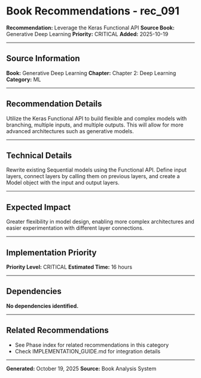 # Book Recommendations - rec_091

**Recommendation:** Leverage the Keras Functional API
**Source Book:** Generative Deep Learning
**Priority:** CRITICAL
**Added:** 2025-10-19

---

## Source Information

**Book:** Generative Deep Learning
**Chapter:** Chapter 2: Deep Learning
**Category:** ML

---

## Recommendation Details

Utilize the Keras Functional API to build flexible and complex models with branching, multiple inputs, and multiple outputs. This will allow for more advanced architectures such as generative models.

---

## Technical Details

Rewrite existing Sequential models using the Functional API. Define input layers, connect layers by calling them on previous layers, and create a Model object with the input and output layers.

---

## Expected Impact

Greater flexibility in model design, enabling more complex architectures and easier experimentation with different layer connections.

---

## Implementation Priority

**Priority Level:** CRITICAL
**Estimated Time:** 16 hours

---

## Dependencies

**No dependencies identified.**

---

## Related Recommendations

- See Phase index for related recommendations in this category
- Check IMPLEMENTATION_GUIDE.md for integration details

---

**Generated:** October 19, 2025
**Source:** Book Analysis System
